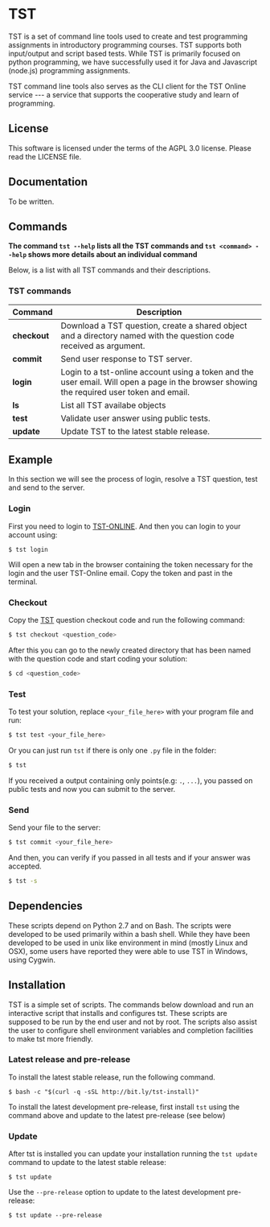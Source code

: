 # TST

TST is a set of command line tools used to create and test
programming assignments in introductory programming courses. TST
supports both input/output and script based tests. While TST is
primarily focused on python programming, we have successfully
used it for Java and Javascript (node.js) programming
assignments.

TST command line tools also serves as the CLI client for the TST
Online service --- a service that supports the cooperative study
and learn of programming.


## License

This software is licensed under the terms of the AGPL 3.0
license. Please read the LICENSE file.


## Documentation

To be written.


## Commands
**The command `tst --help` lists all the TST commands and `tst <command> --help` shows more details about an individual command**

Below, is a list with all TST commands and their descriptions.

### TST commands
Command | Description
------- | -----------
**checkout** | Download a TST question, create a shared object and a directory named with the question code received as argument.
**commit** | Send user response to TST server.
**login** | Login to a tst-online account using a token and the user email. Will open a page in the browser showing the required user token and email.
**ls** | List all TST availabe objects
**test** | Validate user answer using public tests.
**update** | Update TST to the latest stable release.

## Example
In this section we will see the process of login, resolve a TST question, test and send to the server.

### Login
First you need to login to [TST-ONLINE](http://tst-online.appspot.com/). And then you can login to your account using:
```
$ tst login
```
Will open a new tab in the browser containing the token necessary for the login and the user TST-Online email. Copy the token and past in the terminal.

### Checkout
Copy the [TST](http://tst-online.appspot.com/#/) question checkout code and run the following command:

```sh
$ tst checkout <question_code>
```

After this you can go to the newly created directory that has been named with the question code and start coding your solution:

```sh
$ cd <question_code>
```

### Test
To test your solution, replace `<your_file_here>` with your program file and run:

```sh
$ tst test <your_file_here>
```
Or you can just run `tst` if there is only one `.py` file in the folder:

```sh
$ tst
```

If you received a output containing only points(e.g: `.`, `...`), you passed on public tests and now you can submit to the server.

### Send

Send your file to the server:

```sh
$ tst commit <your_file_here>
```

And then, you can verify if you passed in all tests and if your answer was accepted.

```sh
$ tst -s
```


## Dependencies

These scripts depend on Python 2.7 and on Bash. The scripts were
developed to be used primarily within a bash shell. While they
have been developed to be used in unix like environment in mind
(mostly Linux and OSX), some users have reported they were able
to use TST in Windows, using Cygwin.


## Installation

TST is a simple set of scripts. The commands below download and
run an interactive script that installs and configures tst. These
scripts are supposed to be run by the end user and not by root.
The scripts also assist the user to configure shell environment
variables and completion facilities to make tst more friendly.

### Latest release and pre-release

To install the latest stable release, run the following command.

    $ bash -c "$(curl -q -sSL http://bit.ly/tst-install)"

To install the latest development pre-release, first install
`tst` using the command above and update to the latest
pre-release (see below)

### Update

After tst is installed you can update your installation running
the `tst update` command to update to the latest stable release:

    $ tst update

Use the `--pre-release` option to update to the latest
development pre-release:

    $ tst update --pre-release

